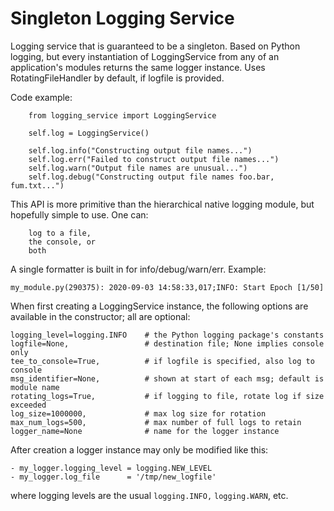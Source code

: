 # Singleton Logging Service

Logging service that is guaranteed to be a singleton. Based on Python
logging, but every instantiation of LoggingService from any of an
application's modules returns the same logger instance. Uses
RotatingFileHandler by default, if logfile is provided.

Code example:

        from logging_service import LoggingService

        self.log = LoggingService()

        self.log.info("Constructing output file names...")
        self.log.err("Failed to construct output file names...")
        self.log.warn("Output file names are unusual...")
        self.log.debug("Constructing output file names foo.bar, fum.txt...")

This API is more primitive than the hierarchical native logging
module, but hopefully simple to use. One can:

        log to a file,
        the console, or
        both
        
A single formatter is built in for info/debug/warn/err. Example:

`my_module.py(290375): 2020-09-03 14:58:33,017;INFO: Start Epoch [1/50]`

When first creating a LoggingService instance, the following options
are available in the constructor; all are optional:

    logging_level=logging.INFO    # the Python logging package's constants
    logfile=None,                 # destination file; None implies console only
    tee_to_console=True,          # if logfile is specified, also log to console
    msg_identifier=None,          # shown at start of each msg; default is module name
    rotating_logs=True,           # if logging to file, rotate log if size exceeded
    log_size=1000000,             # max log size for rotation
    max_num_logs=500,             # max number of full logs to retain
    logger_name=None              # name for the logger instance

After creation a logger instance may only be modified like this:

    - my_logger.logging_level = logging.NEW_LEVEL
    - my_logger.log_file      = '/tmp/new_logfile'

where logging levels are the usual `logging.INFO,` `logging.WARN`, etc.


